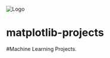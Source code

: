 ![Logo](https://chrome22.s3.us-west-2.amazonaws.com/nokyy.png)

# matplotlib-projects
#Machine Learning Projects.
